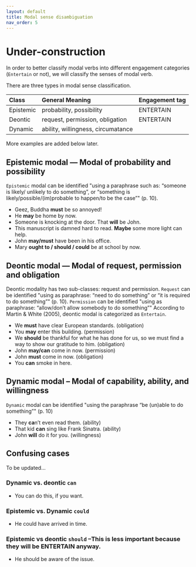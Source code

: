 ```yaml
---
layout: default
title: Modal sense disambiguation
nav_order: 5
---
```

# Under-construction

In order to better classify modal verbs into different engagement categories (`Entertain` or not), we will classify the senses of modal verb.

There are three types in modal sense classification.

| Class     | General Meaning                 | Engagement tag |
| :-------- | :------------------------------ | :------------- |
| Epistemic | probability, possibility        | ENTERTAIN      |
| Deontic   | request, permission, obligation | ENTERTAIN      |
| Dynamic   | ability, willingness, circumatance  |                |

More examples are added below later.
## Epistemic modal — Modal of probability and possibility
`Epistemic` modal can be identified "using a paraphrase such as: “someone is likely/ unlikely to do something”, or “something is likely/possible/(im)probable to happen/to be the case”" (p. 10).
- Geez, Buddha **must** be so annoyed!
- He **may** be home by now.
- Someone is knocking at the door. That **will** be John.
- This manuscript is damned hard to read. **Maybe** some more light can help.
- John **may/must** have been in his office.
- Mary **ought to / should / could** be at school by now. 

## Deontic modal — Modal of request, permission and obligation
Deontic modality has two sub-classes: request and permission.
`Request` can be identified "using as paraphrase: “need to do something” or “it is required to do something”" (p. 10).
`Permission` can be identified "using as paraphrase: “allow/don’t allow somebody to do something”"
According to Martin & White (2005), deontic modal is categorized as `Entertain`.
- We **must** have clear European standards.	(obligation)
- You **may** enter this building.	(permission)
- We **should** be thankful for what he has done for us, so we must find a way to show our gratitude to him.	(obligation)
- John **may/can** come in now. (permission)
- John **must** come in now.	(obligation)
- You **can** smoke in here.

## Dynamic modal – Modal of capability, ability, and willingness
`Dynamic` modal can be identified "using the paraphrase “be (un)able to do something”" (p. 10)

- They **ca**n’t even read them.	(ability)
- That kid **can** sing like Frank Sinatra.	(ability)
- John **will** do it for you.	(willingness)

## Confusing cases 
To be updated...
### Dynamic vs. deontic `can`
- You can do this, if you want.
  
### Epistemic vs. Dynamic `could`
- He could have arrived in time.

### Epistemic vs deontic `should` –This is less important because they will be ENTERTAIN anyway.
- He should be aware of the issue.
